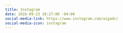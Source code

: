 ```yaml
---
title: Instagram
date: 2016-09-23 10:27:00 -04:00
social-media-link: https://www.instagram.com/aigadc/
social-media-icon: instagram
---
```


